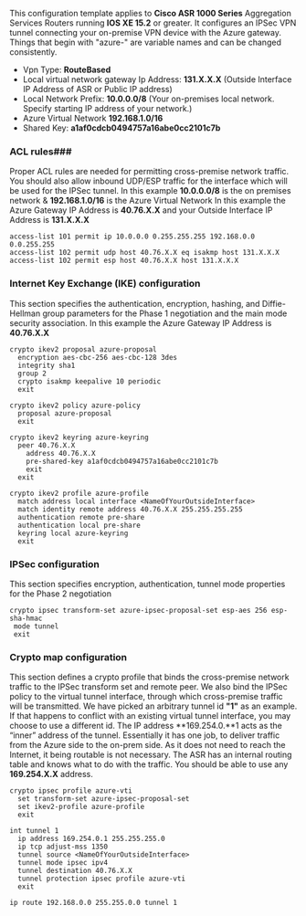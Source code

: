 This configuration template applies to **Cisco ASR 1000 Series** Aggregation Services Routers running **IOS XE 15.2** or greater. It configures an IPSec VPN tunnel connecting your on-premise VPN device with the Azure gateway. Things that begin with "azure-" are variable names and can be changed consistently.

- Vpn Type: **RouteBased**
- Local virtual network gateway Ip Address: **131.X.X.X** (Outside Interface IP Address of ASR or Public IP address)
- Local Network Prefix: **10.0.0.0/8** (Your on-premises local network. Specify starting IP address of your network.)
- Azure Virtual Network **192.168.1.0/16**
- Shared Key: **a1af0cdcb0494757a16abe0cc2101c7b**


### ACL rules###

Proper ACL rules are needed for permitting cross-premise network traffic. You should also allow inbound UDP/ESP traffic for the interface which will be used for the IPSec tunnel. In this example **10.0.0.0/8** is the on premises network & **192.168.1.0/16** is the Azure Virtual Network In this example the Azure Gateway IP Address is **40.76.X.X** and your Outside Interface IP Address is **131.X.X.X**

	access-list 101 permit ip 10.0.0.0 0.255.255.255 192.168.0.0 0.0.255.255
	access-list 102 permit udp host 40.76.X.X eq isakmp host 131.X.X.X
	access-list 102 permit esp host 40.76.X.X host 131.X.X.X

### Internet Key Exchange (IKE) configuration ###

This section specifies the authentication, encryption, hashing, and Diffie-Hellman group parameters for the Phase 1 negotiation and the main mode security association. In this example the Azure Gateway IP Address is **40.76.X.X**
	
	crypto ikev2 proposal azure-proposal
	  encryption aes-cbc-256 aes-cbc-128 3des
	  integrity sha1
	  group 2
	  crypto isakmp keepalive 10 periodic
	  exit
	
	crypto ikev2 policy azure-policy
	  proposal azure-proposal
	  exit
	
	crypto ikev2 keyring azure-keyring
	  peer 40.76.X.X
	    address 40.76.X.X
	    pre-shared-key a1af0cdcb0494757a16abe0cc2101c7b
		exit
	  exit
	
	crypto ikev2 profile azure-profile
	  match address local interface <NameOfYourOutsideInterface>
	  match identity remote address 40.76.X.X 255.255.255.255
	  authentication remote pre-share
	  authentication local pre-share
	  keyring local azure-keyring
	  exit

### IPSec configuration ###

This section specifies encryption, authentication, tunnel mode properties for the Phase 2 negotiation

	crypto ipsec transform-set azure-ipsec-proposal-set esp-aes 256 esp-sha-hmac
	 mode tunnel
	 exit

### Crypto map configuration ###

This section defines a crypto profile that binds the cross-premise network traffic to the IPSec transform set and remote peer. We also bind the IPSec policy to the virtual tunnel interface, through which cross-premise traffic will be transmitted. We have picked an arbitrary tunnel id **"1"** as an example. If that happens to conflict with an existing virtual tunnel interface, you may choose to use a different id. The IP address **169.254.0.**1 acts as the “inner” address of the tunnel. Essentially it has one job, to deliver traffic from the Azure side to the on-prem side. As it does not need to reach the Internet, it being routable is not necessary. The ASR has an internal routing table and knows what to do with the traffic. You should be able to use any **169.254.X.X** address. 

	crypto ipsec profile azure-vti
	  set transform-set azure-ipsec-proposal-set
	  set ikev2-profile azure-profile
	  exit
	
	int tunnel 1
	  ip address 169.254.0.1 255.255.255.0
	  ip tcp adjust-mss 1350
	  tunnel source <NameOfYourOutsideInterface>
	  tunnel mode ipsec ipv4
	  tunnel destination 40.76.X.X
	  tunnel protection ipsec profile azure-vti
	  exit
	
	ip route 192.168.0.0 255.255.0.0 tunnel 1
